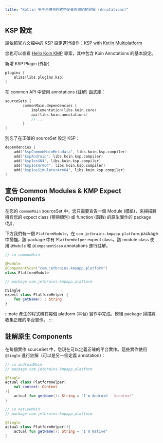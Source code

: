 ```yaml
---
title: "Kotlin 多平台應用程式中定義與模組的註解 (Annotations)"
---
```

## KSP 設定

請依照官方文檔中的 KSP 設定進行操作：[KSP with Kotlin Multiplatform](https://kotlinlang.org/docs/ksp-multiplatform.html)

您也可以查看 [Hello Koin KMP](https://github.com/InsertKoinIO/hello-kmp/tree/annotations) 專案，其中包含 Koin Annotations 的基本設定。

新增 KSP Plugin (外掛)

```kotlin
plugins {
    alias(libs.plugins.ksp)
}
```

在 common API 中使用 annotations (註解) 函式庫：

```kotlin
sourceSets {
        commonMain.dependencies {
            implementation(libs.koin.core)
            api(libs.koin.annotations)
            // ...
        }
}
```

別忘了在正確的 sourceSet 設定 KSP：

```kotlin
dependencies {
    add("kspCommonMainMetadata", libs.koin.ksp.compiler)
    add("kspAndroid", libs.koin.ksp.compiler)
    add("kspIosX64", libs.koin.ksp.compiler)
    add("kspIosArm64", libs.koin.ksp.compiler)
    add("kspIosSimulatorArm64", libs.koin.ksp.compiler)
}
```

## 宣告 Common Modules & KMP Expect Components

在您的 `commonMain` sourceSet 中，您只需要宣告一個 Module (模組)，來掃描將擁有您的 expect class (預期類別) 或 function (函數) 的原生實作的 package (包)。

下方我們有一個 `PlatformModule`，在 `com.jetbrains.kmpapp.platform` package 中掃描，該 package 中有 `PlatformHelper` expect class。該 module class 使用 `@Module` 和 `@ComponentScan` annotations 進行註解。

```kotlin
// in commonMain

@Module
@ComponentScan("com.jetbrains.kmpapp.platform")
class PlatformModule

// package com.jetbrains.kmpapp.platform 

@Single
expect class PlatformHelper {
    fun getName() : String
}
```

:::note
產生的程式碼在每個 platform (平台) 實作中完成。模組 package 掃描將收集正確的平台實作。
:::

## 註解原生 Components

在每個實作 sourceSet 中，您現在可以定義正確的平台實作。這些實作使用 `@Single` 進行註解（可以是另一個定義 annotation）：

```kotlin
// in androidMain
// package com.jetbrains.kmpapp.platform

@Single
actual class PlatformHelper(
    val context: Context
){
    actual fun getName(): String = "I'm Android - $context"
}

// in nativeMain
// package com.jetbrains.kmpapp.platform

@Single
actual class PlatformHelper(){
    actual fun getName(): String = "I'm Native"
}